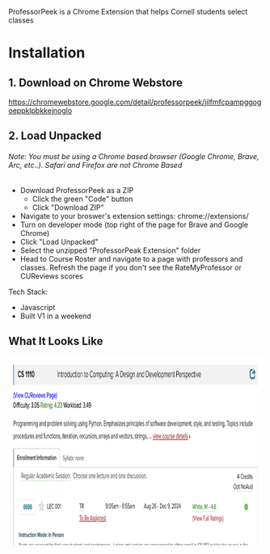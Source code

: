 ProfessorPeek is a Chrome Extension that helps Cornell students select classes

# Installation

## 1. Download on Chrome Webstore

https://chromewebstore.google.com/detail/professorpeek/jilfmfcpampggogoeppklpbkkejnoglo

## 2. Load Unpacked

###### Note: You must be using a Chrome based browser (Google Chrome, Brave, Arc, etc..). Safari and Firefox are not Chrome Based

- Download ProfessorPeek as a ZIP
  - Click the green "Code" button
  - Click "Download ZIP"
- Navigate to your broswer's extension settings: chrome://extensions/
- Turn on developer mode (top right of the page for Brave and Google Chrome)
- Click "Load Unpacked"
- Select the unzipped "ProfessorPeak Extension" folder
- Head to Course Roster and navigate to a page with professors and classes. Refresh the page if you don't see the RateMyProfessor or CUReviews scores

Tech Stack:

- Javascript
- Built V1 in a weekend

## What It Looks Like

<img src="demo.png" alt="demo picture" title="Demo Picture" height = "375" width = "900">
